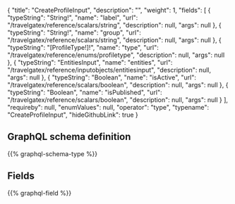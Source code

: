 {
  "title": "CreateProfileInput",
  "description": "",
  "weight": 1,
  "fields": [
    {
      "typeString": "String!",
      "name": "label",
      "url": "/travelgatex/reference/scalars/string",
      "description": null,
      "args": null
    },
    {
      "typeString": "String!",
      "name": "group",
      "url": "/travelgatex/reference/scalars/string",
      "description": null,
      "args": null
    },
    {
      "typeString": "[ProfileType!]!",
      "name": "type",
      "url": "/travelgatex/reference/enums/profiletype",
      "description": null,
      "args": null
    },
    {
      "typeString": "EntitiesInput",
      "name": "entities",
      "url": "/travelgatex/reference/inputobjects/entitiesinput",
      "description": null,
      "args": null
    },
    {
      "typeString": "Boolean",
      "name": "isActive",
      "url": "/travelgatex/reference/scalars/boolean",
      "description": null,
      "args": null
    },
    {
      "typeString": "Boolean",
      "name": "isPublished",
      "url": "/travelgatex/reference/scalars/boolean",
      "description": null,
      "args": null
    }
  ],
  "requireby": null,
  "enumValues": null,
  "operator": "type",
  "typename": "CreateProfileInput",
  "hideGithubLink": true
}
## GraphQL schema definition

{{% graphql-schema-type %}}

## Fields

{{% graphql-field %}}
